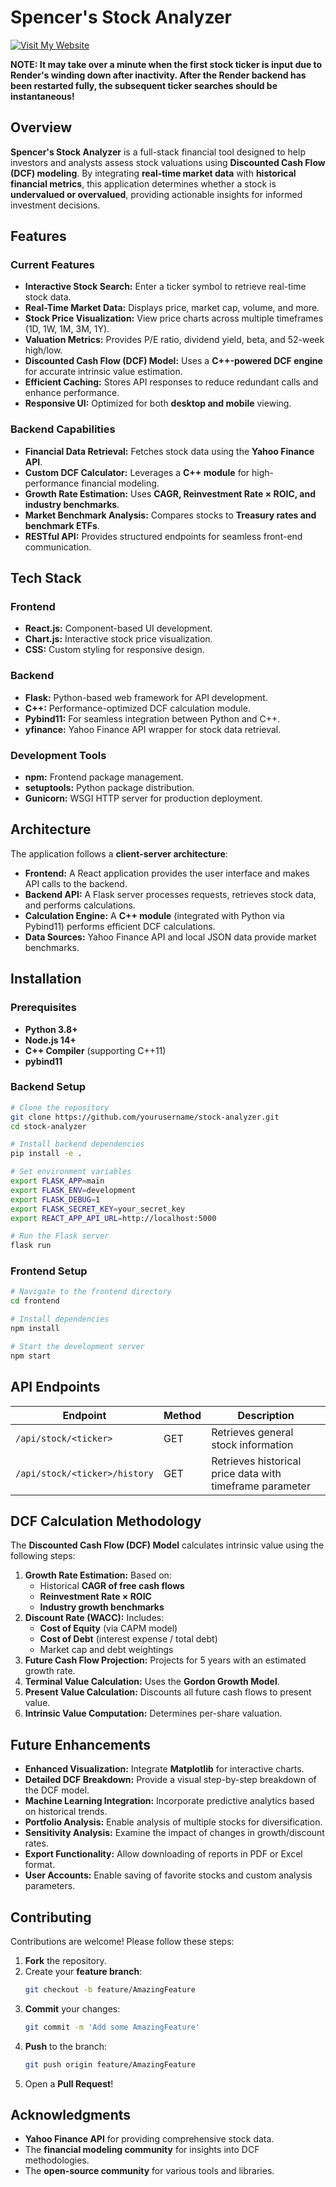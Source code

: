 # Spencer's Stock Analyzer

[![Visit My Website](https://i.imgur.com/YKeSv7l.gif)](https://spencer-analyzer.vercel.app/)

**NOTE: It may take over a minute when the first stock ticker is input due to Render's winding down after inactivity. After the Render backend has been restarted fully, the subsequent ticker searches should be instantaneous!**

## Overview

**Spencer's Stock Analyzer** is a full-stack financial tool designed to help investors and analysts assess stock valuations using **Discounted Cash Flow (DCF) modeling**. By integrating **real-time market data** with **historical financial metrics**, this application determines whether a stock is **undervalued or overvalued**, providing actionable insights for informed investment decisions.

## Features

### Current Features
- **Interactive Stock Search:** Enter a ticker symbol to retrieve real-time stock data.
- **Real-Time Market Data:** Displays price, market cap, volume, and more.
- **Stock Price Visualization:** View price charts across multiple timeframes (1D, 1W, 1M, 3M, 1Y).
- **Valuation Metrics:** Provides P/E ratio, dividend yield, beta, and 52-week high/low.
- **Discounted Cash Flow (DCF) Model:** Uses a **C++-powered DCF engine** for accurate intrinsic value estimation.
- **Efficient Caching:** Stores API responses to reduce redundant calls and enhance performance.
- **Responsive UI:** Optimized for both **desktop and mobile** viewing.

### Backend Capabilities
- **Financial Data Retrieval:** Fetches stock data using the **Yahoo Finance API**.
- **Custom DCF Calculator:** Leverages a **C++ module** for high-performance financial modeling.
- **Growth Rate Estimation:** Uses **CAGR, Reinvestment Rate × ROIC, and industry benchmarks**.
- **Market Benchmark Analysis:** Compares stocks to **Treasury rates and benchmark ETFs**.
- **RESTful API:** Provides structured endpoints for seamless front-end communication.

## Tech Stack

### Frontend
- **React.js:** Component-based UI development.
- **Chart.js:** Interactive stock price visualization.
- **CSS:** Custom styling for responsive design.

### Backend
- **Flask:** Python-based web framework for API development.
- **C++:** Performance-optimized DCF calculation module.
- **Pybind11:** For seamless integration between Python and C++.
- **yfinance:** Yahoo Finance API wrapper for stock data retrieval.

### Development Tools
- **npm:** Frontend package management.
- **setuptools:** Python package distribution.
- **Gunicorn:** WSGI HTTP server for production deployment.

## Architecture

The application follows a **client-server architecture**:
- **Frontend:** A React application provides the user interface and makes API calls to the backend.
- **Backend API:** A Flask server processes requests, retrieves stock data, and performs calculations.
- **Calculation Engine:** A **C++ module** (integrated with Python via Pybind11) performs efficient DCF calculations.
- **Data Sources:** Yahoo Finance API and local JSON data provide market benchmarks.

## Installation

### Prerequisites
- **Python 3.8+**
- **Node.js 14+**
- **C++ Compiler** (supporting C++11)
- **pybind11**

### Backend Setup
```bash
# Clone the repository
git clone https://github.com/yourusername/stock-analyzer.git
cd stock-analyzer

# Install backend dependencies
pip install -e .

# Set environment variables
export FLASK_APP=main
export FLASK_ENV=development
export FLASK_DEBUG=1
export FLASK_SECRET_KEY=your_secret_key
export REACT_APP_API_URL=http://localhost:5000

# Run the Flask server
flask run
```

### Frontend Setup
```bash
# Navigate to the frontend directory
cd frontend

# Install dependencies
npm install

# Start the development server
npm start
```

## API Endpoints

| Endpoint                        | Method | Description                                          |
|---------------------------------|--------|------------------------------------------------------|
| `/api/stock/<ticker>`           | GET    | Retrieves general stock information                  |
| `/api/stock/<ticker>/history`   | GET    | Retrieves historical price data with timeframe parameter |

## DCF Calculation Methodology

The **Discounted Cash Flow (DCF) Model** calculates intrinsic value using the following steps:

1. **Growth Rate Estimation:** Based on:
   - Historical **CAGR of free cash flows**
   - **Reinvestment Rate × ROIC**
   - **Industry growth benchmarks**
2. **Discount Rate (WACC):** Includes:
   - **Cost of Equity** (via CAPM model)
   - **Cost of Debt** (interest expense / total debt)
   - Market cap and debt weightings
3. **Future Cash Flow Projection:** Projects for 5 years with an estimated growth rate.
4. **Terminal Value Calculation:** Uses the **Gordon Growth Model**.
5. **Present Value Calculation:** Discounts all future cash flows to present value.
6. **Intrinsic Value Computation:** Determines per-share valuation.

## Future Enhancements

- **Enhanced Visualization:** Integrate **Matplotlib** for interactive charts.
- **Detailed DCF Breakdown:** Provide a visual step-by-step breakdown of the DCF model.
- **Machine Learning Integration:** Incorporate predictive analytics based on historical trends.
- **Portfolio Analysis:** Enable analysis of multiple stocks for diversification.
- **Sensitivity Analysis:** Examine the impact of changes in growth/discount rates.
- **Export Functionality:** Allow downloading of reports in PDF or Excel format.
- **User Accounts:** Enable saving of favorite stocks and custom analysis parameters.

## Contributing

Contributions are welcome! Please follow these steps:
1. **Fork** the repository.
2. Create your **feature branch**:
   ```bash
   git checkout -b feature/AmazingFeature
   ```
3. **Commit** your changes:
   ```bash
   git commit -m 'Add some AmazingFeature'
   ```
4. **Push** to the branch:
   ```bash
   git push origin feature/AmazingFeature
   ```
5. Open a **Pull Request**!

## Acknowledgments

- **Yahoo Finance API** for providing comprehensive stock data.
- The **financial modeling community** for insights into DCF methodologies.
- The **open-source community** for various tools and libraries.
